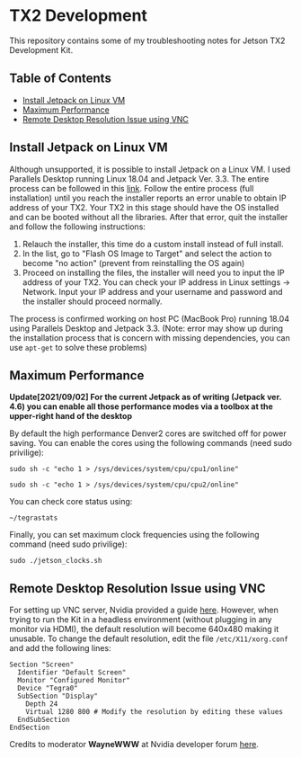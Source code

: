 # TX2 Development
This repository contains some of my troubleshooting notes for Jetson TX2 Development Kit.

## Table of Contents
* [Install Jetpack on Linux VM](#install-jetpack-on-linux-vm)
* [Maximum Performance](#maximum-performance)
* [Remote Desktop Resolution Issue using VNC](#remote-desktop-resolution-issue-using-vnc)

## Install Jetpack on Linux VM

Although unsupported, it is possible to install Jetpack on a Linux VM. I used Parallels Desktop running Linux 18.04 and Jetpack Ver. 3.3. The entire process can be followed in this [link](https://docs.nvidia.com/jetpack-l4t/2_1/index.html#developertools/mobile/jetpack/jetpack_l4t/2.0/jetpack_l4t_install.htm). Follow the entire process (full installation) until you reach the installer reports an error unable to obtain IP address of your TX2. Your TX2 in this stage should have the OS installed and can be booted without all the libraries. After that error, quit the installer and follow the following instructions:

1. Relauch the installer, this time do a custom install instead of full install.
2. In the list, go to "Flash OS Image to Target" and select the action to become "no action" (prevent from reinstalling the OS again)
3. Proceed on installing the files, the installer will need you to input the IP address of your TX2. You can check your IP address in Linux settings -> Network. Input your IP address and your username and password and the installer should proceed normally.

The process is confirmed working on host PC (MacBook Pro) running 18.04 using Parallels Desktop and Jetpack 3.3. (Note: error may show up during the installation process that is concern with missing dependencies, you can use `apt-get` to solve these problems)

## Maximum Performance

**Update[2021/09/02] For the current Jetpack as of writing (Jetpack ver. 4.6) you can enable all those performance modes via a toolbox at the upper-right hand of the desktop**

By default the high performance Denver2 cores are switched off for power saving. You can enable the cores using the following commands (need sudo privilige):

`sudo sh -c "echo 1 > /sys/devices/system/cpu/cpu1/online"`

`sudo sh -c "echo 1 > /sys/devices/system/cpu/cpu2/online"`

You can check core status using:

`~/tegrastats`

Finally, you can set maximum clock frequencies using the following command (need sudo privilige):

`sudo ./jetson_clocks.sh`

## Remote Desktop Resolution Issue using VNC

For setting up VNC server, Nvidia provided a guide [here](https://developer.nvidia.com/embedded/learn/tutorials/vnc-setup). However, when trying to run the Kit in a headless environment (without plugging in any monitor via HDMI), the default resolution will become 640x480 making it unusable. To change the default resolution, edit the file `/etc/X11/xorg.conf` and add the following lines:

```
Section "Screen"
  Identifier "Default Screen"
  Monitor "Configured Monitor"
  Device "Tegra0"
  SubSection "Display"
    Depth 24
    Virtual 1280 800 # Modify the resolution by editing these values
  EndSubSection
EndSection
```

Credits to moderator **WayneWWW** at Nvidia developer forum [here](https://forums.developer.nvidia.com/t/640x480-for-vnc-offer-more-choices/158713).
